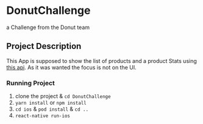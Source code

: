 # DonutChallenge
a Challenge from the Donut team
## Project Description
This App is supposed to show the list of products and a product Stats using [this api](https://docs.pro.coinbase.com/). As it was wanted the focus is not on the UI.
### Running Project
1. clone the project & `cd DonutChallenge`
2. `yarn install` or `npm install`
3. `cd ios` & `pod install` & `cd ..`
3. `react-native run-ios`
